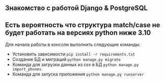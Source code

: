 ## Знакомство с работой Django & PostgreSQL

## **Есть вероятность что структура match/case не будет работать на версиях python ниже 3.10**

Для начала работы в консоли выполнить следующие команды:

- Установить зависимости ```pip install -r requirements.txt```
- Создание БД и миграций ```python manage.py migrate```
- Команда для загрузки данных из csv в БД ```python manage.py import_phones```
- Команда для запуска приложения ```python manage.py runserver```